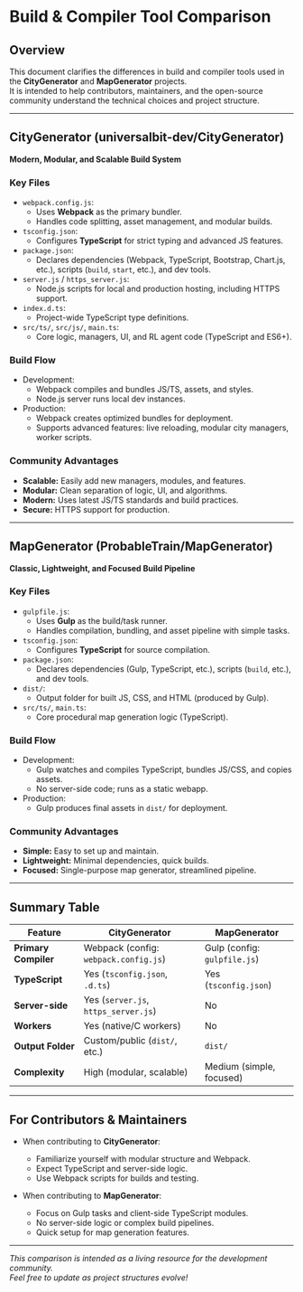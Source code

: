 # Build & Compiler Tool Comparison

## Overview

This document clarifies the differences in build and compiler tools used in the **CityGenerator** and **MapGenerator** projects.  
It is intended to help contributors, maintainers, and the open-source community understand the technical choices and project structure.

---

## CityGenerator (universalbit-dev/CityGenerator)

**Modern, Modular, and Scalable Build System**

### **Key Files**
- `webpack.config.js`:  
  - Uses **Webpack** as the primary bundler.
  - Handles code splitting, asset management, and modular builds.
- `tsconfig.json`:  
  - Configures **TypeScript** for strict typing and advanced JS features.
- `package.json`:  
  - Declares dependencies (Webpack, TypeScript, Bootstrap, Chart.js, etc.), scripts (`build`, `start`, etc.), and dev tools.
- `server.js` / `https_server.js`:  
  - Node.js scripts for local and production hosting, including HTTPS support.
- `index.d.ts`:  
  - Project-wide TypeScript type definitions.
- `src/ts/`, `src/js/`, `main.ts`:  
  - Core logic, managers, UI, and RL agent code (TypeScript and ES6+).

### **Build Flow**
- Development:  
  - Webpack compiles and bundles JS/TS, assets, and styles.
  - Node.js server runs local dev instances.
- Production:  
  - Webpack creates optimized bundles for deployment.
  - Supports advanced features: live reloading, modular city managers, worker scripts.

### **Community Advantages**
- **Scalable:** Easily add new managers, modules, and features.
- **Modular:** Clean separation of logic, UI, and algorithms.
- **Modern:** Uses latest JS/TS standards and build practices.
- **Secure:** HTTPS support for production.

---

## MapGenerator (ProbableTrain/MapGenerator)

**Classic, Lightweight, and Focused Build Pipeline**

### **Key Files**
- `gulpfile.js`:  
  - Uses **Gulp** as the build/task runner.
  - Handles compilation, bundling, and asset pipeline with simple tasks.
- `tsconfig.json`:  
  - Configures **TypeScript** for source compilation.
- `package.json`:  
  - Declares dependencies (Gulp, TypeScript, etc.), scripts (`build`, etc.), and dev tools.
- `dist/`:  
  - Output folder for built JS, CSS, and HTML (produced by Gulp).
- `src/ts/`, `main.ts`:  
  - Core procedural map generation logic (TypeScript).

### **Build Flow**
- Development:  
  - Gulp watches and compiles TypeScript, bundles JS/CSS, and copies assets.
  - No server-side code; runs as a static webapp.
- Production:  
  - Gulp produces final assets in `dist/` for deployment.

### **Community Advantages**
- **Simple:** Easy to set up and maintain.
- **Lightweight:** Minimal dependencies, quick builds.
- **Focused:** Single-purpose map generator, streamlined pipeline.

---

## **Summary Table**

| Feature            | CityGenerator                      | MapGenerator                  |
|--------------------|------------------------------------|-------------------------------|
| **Primary Compiler**| Webpack (config: `webpack.config.js`)| Gulp (config: `gulpfile.js`)   |
| **TypeScript**     | Yes (`tsconfig.json`, `.d.ts`)     | Yes (`tsconfig.json`)          |
| **Server-side**    | Yes (`server.js`, `https_server.js`)| No                            |
| **Workers**        | Yes (native/C workers)             | No                            |
| **Output Folder**  | Custom/public (`dist/`, etc.)      | `dist/`                        |
| **Complexity**     | High (modular, scalable)           | Medium (simple, focused)       |

---

## **For Contributors & Maintainers**

- When contributing to **CityGenerator**:
  - Familiarize yourself with modular structure and Webpack.
  - Expect TypeScript and server-side logic.
  - Use Webpack scripts for builds and testing.

- When contributing to **MapGenerator**:
  - Focus on Gulp tasks and client-side TypeScript modules.
  - No server-side logic or complex build pipelines.
  - Quick setup for map generation features.

---

_This comparison is intended as a living resource for the development community.  
Feel free to update as project structures evolve!_
